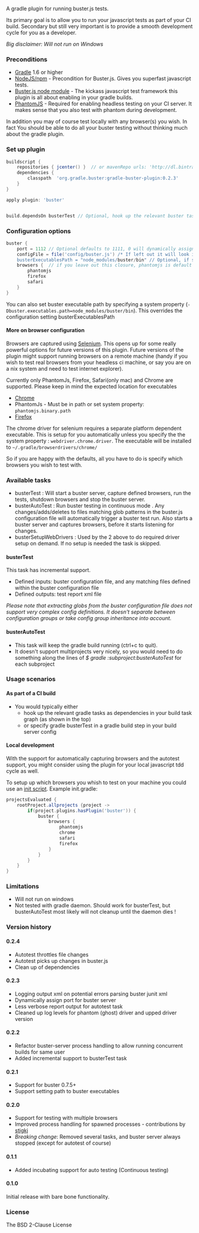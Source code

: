 A gradle plugin for running buster.js tests.

Its primary goal is to allow you to run your javascript tests as part of your CI build. Secondary but still very important is to provide
a smooth development cycle for you as a developer.


_Big disclaimer: Will not run on Windows_



### Preconditions
* [Gradle](http://www.gradle.org) 1.6 or higher
* [NodeJS/npm](http://nodejs.org/) - Precondition for Buster.js. Gives you superfast javascript tests.
* [Buster.js node module](http://docs.busterjs.org/en/latest/) - The kickass javascript test framework this plugin is all about enabling in your gradle builds.
* [PhantomJS](http://phantomjs.org/) - Required for enabling headless testing on your CI server. It makes sense that you also test with phantom during development.

In addition you may of course test locally with any browser(s) you wish. In fact You should be able to do all your buster testing without thinking much about the gradle plugin.


### Set up plugin

```groovy
buildscript {
    repositories { jcenter() }  // or mavenRepo urls: 'http://dl.bintray.com/rundis/maven'
    dependencies {
        classpath  'org.gradle.buster:gradle-buster-plugin:0.2.3'
    }
}

apply plugin: 'buster'


build.dependsOn busterTest // Optional, hook up the relevant buster tasks into your build task graph

```


### Configuration options
```groovy
buster {
	port = 1112 // Optional defaults to 1111, 0 will dynamically assign free port
	configFile = file('config/buster.js') /* If left out it will look in $project.projectDir/buster.js | $project.projectDir/test/buster.js | $project.projectDir/spec/buster.js */
	busterExecutablesPath = "node_modules/buster/bin" // Optional, if specified will prepend.
	browsers {  // if you leave out this closure, phantomjs is default added to the browsers used for testing
	    phantomjs
	    firefox
	    safari
	}
}
```

You can also set buster executable path by specifying a system property (`-Dbuster.executables.path=node_modules/buster/bin`). This overrides the configuration setting busterExecutablesPath



#### More on browser configuration
Browsers are captured using [Selenium](http://docs.seleniumhq.org/).
This opens up for some really powerful options for future versions of this plugin. Future versions of the plugin might support running
browsers on a remote machine (handy if you wish to test real browsers from your headless ci machine, or say you are on a nix system and need to test internet explorer).

Currently only PhantomJs, Firefox, Safari(only mac) and Chrome are supported.
Please keep in mind the expected location for executables
* [Chrome](https://code.google.com/p/selenium/wiki/ChromeDriver#Requirements)
* PhantomJs - Must be in path or set system property: `phantomjs.binary.path`
* [Firefox](https://code.google.com/p/selenium/wiki/FirefoxDriver#Important_System_Properties)


The chrome driver for selenium requires a separate platform dependent executable. This is setup for you automatically
unless you specify the the system property : `webdriver.chrome.driver`.
The executable will be installed to  `~/.gradle/browserdrivers/chrome/`

So if you are happy with the defaults, all you have to do is specify which browsers you wish to test with.



### Available tasks
* busterTest : Will start a buster server, capture defined browsers, run the tests, shutdown browsers and stop the buster server.
* busterAutoTest : Run buster testing in continuous mode . Any changes/adds/deletes to files matching glob patterns in
the buster.js configuration file will automatically trigger a buster test run. Also starts a buster server and captures browsers, before it starts listening for changes.
* busterSetupWebDrivers : Used by the 2 above to do required driver setup on demand. If no setup is needed the task is skipped.



#### busterTest
This task has incremental support.

* Defined inputs: buster configuration file, and any matching files defined within the buster configuration file
* Defined outputs: test report xml file

_Please note that extracting globs from the buster configuration file does not support very complex config definitions.
It doesn't separate between configuration groups or take config group inheritance into account._


#### busterAutoTest
* This task will keep the gradle build running (ctrl+c to quit).
* It doesn't support multiprojects very nicely, so you would need to do something along the lines of _$ gradle :subproject:busterAutoTest_ for each subproject


### Usage scenarios

#### As part of a CI build
* You would typically either 
	* hook up the relevant gradle tasks as dependencies in your build task graph (as shown in the top)
	* or specify gradle busterTest in a gradle build step in your build server config

#### Local development
With the support for automatically capturing browsers and the autotest support, you might consider using the plugin
for your local javascript tdd cycle as well.

To setup up which browsers you whish to test on your machine you could use an [init script](http://www.gradle.org/docs/current/userguide/init_scripts.html).
Example init.gradle:
```groovy
projectsEvaluated {
	rootProject.allprojects {project ->
		if(project.plugins.hasPlugin('buster')) {
			buster {
				browsers {
					phantomjs
					chrome
					safari
					firefox
				}
			}
		}
	}
}
```


### Limitations
* Will not run on windows
* Not tested with gradle daemon. Should work for busterTest, but busterAutoTest most likely will not cleanup until the daemon dies !


### Version history

#### 0.2.4
* Autotest throttles file changes
* Autotest picks up changes in buster.js
* Clean up of dependencies

#### 0.2.3
* Logging output xml on potential errors parsing buster junit xml
* Dynamically assign port for buster server
* Less verbose report output for autotest task
* Cleaned up log levels for phantom (ghost) driver and upped driver version


#### 0.2.2
* Refactor buster-server process handling to allow running concurrent builds for same user 
* Added incremental support to busterTest task


#### 0.2.1
* Support for buster 0.7.5+
* Support setting path to buster executables

#### 0.2.0
* Support for testing with multiple browsers
* Improved process handling for spawned processes - contributions by [stigkj](https://github.com/stigkj)
* *Breaking change*: Removed several tasks, and buster server always stopped (except for autotest of course)

#### 0.1.1
* Added incubating support for auto testing (Continuous testing)

#### 0.1.0
Initial release with bare bone functionality.

### License
The BSD 2-Clause License